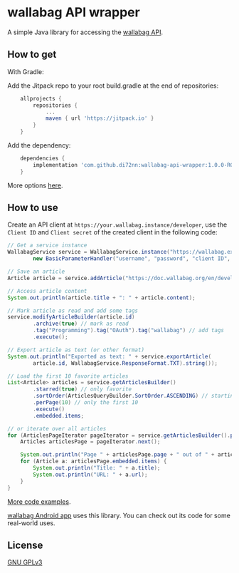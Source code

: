 # wallabag API wrapper

A simple Java library for accessing the [wallabag API](https://doc.wallabag.org/en/developer/api/readme.html).


## How to get

With Gradle:

Add the Jitpack repo to your root build.gradle at the end of repositories:
```groovy
    allprojects {
        repositories {
            ...
            maven { url 'https://jitpack.io' }
        }
    }
```
Add the dependency:
```groovy
    dependencies {
        implementation 'com.github.di72nn:wallabag-api-wrapper:1.0.0-RC1'
    }
```

More options [here](https://jitpack.io/#di72nn/wallabag-api-wrapper).


## How to use

Create an API client at `https://your.wallabag.instance/developer`,
use the `Client ID` and `Client secret` of the created client in the following code:
```java
// Get a service instance
WallabagService service = WallabagService.instance("https://wallabag.example.com",
        new BasicParameterHandler("username", "password", "client ID", "client secret"));

// Save an article
Article article = service.addArticle("https://doc.wallabag.org/en/developer/api/readme.html");

// Access article content
System.out.println(article.title + ": " + article.content);

// Mark article as read and add some tags
service.modifyArticleBuilder(article.id)
        .archive(true) // mark as read
        .tag("Programming").tag("OAuth").tag("wallabag") // add tags
        .execute();

// Export article as text (or other format)
System.out.println("Exported as text: " + service.exportArticle(
        article.id, WallabagService.ResponseFormat.TXT).string());

// Load the first 10 favorite articles
List<Article> articles = service.getArticlesBuilder()
        .starred(true) // only favorite
        .sortOrder(ArticlesQueryBuilder.SortOrder.ASCENDING) // starting from the oldest
        .perPage(10) // only the first 10
        .execute()
        .embedded.items;

// or iterate over all articles
for (ArticlesPageIterator pageIterator = service.getArticlesBuilder().pageIterator(); pageIterator.hasNext(); ) {
    Articles articlesPage = pageIterator.next();

    System.out.println("Page " + articlesPage.page + " out of " + articlesPage.pages);
    for (Article a: articlesPage.embedded.items) {
        System.out.println("Title: " + a.title);
        System.out.println("URL: " + a.url);
    }
}
```

[More code examples](api-wrapper-examples/src/main/java/com/di72nn/stuff/wallabag/Main.java).

[wallabag Android app](https://github.com/wallabag/android-app) uses this library.
You can check out its code for some real-world uses.


## License

[GNU GPLv3](COPYING)
